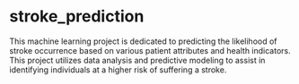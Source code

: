 # stroke_prediction
This machine learning project is dedicated to predicting the likelihood of stroke occurrence based on various patient attributes and health indicators. This project utilizes data analysis and predictive modeling to assist in identifying individuals at a higher risk of suffering a stroke.
